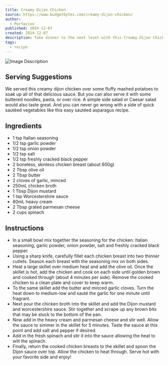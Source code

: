 ```yaml
---
title: Creamy Dijon Chicken
source: https://www.budgetbytes.com/creamy-dijon-chicken/
author:
  - Portavion
published: 2024-12-07
created: 2024-12-07
description: Take dinner to the next level with this Creamy Dijon Chicken recipe! Made with an insanely delicious sauce and simple ingredients!
tags:
  - recipe
---
```

![Image Description](https://portavion.github.io/portavionblog/img/creamy-dijon-chicken.png)

## **Serving Suggestions**

We served this creamy dijon chicken over some fluffy mashed potatoes to soak up all of that delicious sauce. But you can also serve it with some buttered noodles, pasta, or over rice. A simple side salad or Caesar salad would also taste great. And you can never go wrong with a side of quick sautéed vegetables like this easy sautéed asparagus recipe.

## Ingredients

- 1 tsp Italian seasoning 
- 1/2 tsp garlic powder 
- 1/2 tsp onion powder 
- 1/2 tsp salt 
- 1/2 tsp freshly cracked black pepper 
- 2 boneless, skinless chicken breast (about 600g) 
- 2 Tbsp olive oil 
- 2 Tbsp butter 
- 2 cloves of garlic, minced 
- 250mL chicken broth 
- 1 Tbsp Dijon mustard 
- 1 tsp Worcestershire sauce 
- 80mL heavy cream 
- 2 Tbsp grated parmesan cheese 
- 2 cups​ spinach 

## Instructions

- In a small bowl mix together the seasoning for the chicken: Italian seasoning, garlic powder, onion powder, salt and freshly cracked black pepper.
- Using a sharp knife, carefully fillet each chicken breast into two thinner cutlets. Season each breast with the seasoning mix on both sides.
- Heat a large skillet over medium heat and add the olive oil. Once the skillet is hot, add the chicken and cook on each side until golden brown and cooked through (about 4 minutes per side). Remove the cooked chicken to a clean plate and cover to keep warm.
- To the same skillet add the butter and minced garlic cloves. Turn the heat down to medium-low and sauté the garlic for one minute until fragrant.
- Next pour the chicken broth into the skillet and add the Dijon mustard and worcestershire sauce. Stir together and scrape up any brown bits that may be stuck to the bottom of the pan.
- Now add in the heavy cream and parmesan cheese and stir well. Allow the sauce to simmer in the skillet for 5 minutes. Taste the sauce at this point and add salt and pepper if desired.
- Add in the fresh spinach and stir it into the sauce allowing the heat to wilt the spinach.
- Finally, return the cooked chicken breasts to the skillet and spoon the Dijon sauce over top. Allow the chicken to heat through. Serve hot with your favorite side and enjoy!
